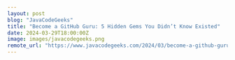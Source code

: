 ```yaml
---
layout: post
blog: "JavaCodeGeeks"
title: "Become a GitHub Guru: 5 Hidden Gems You Didn’t Know Existed"
date: 2024-03-29T18:00:00Z
image: images/javacodegeeks.png
remote_url: "https://www.javacodegeeks.com/2024/03/become-a-github-guru-5-hidden-gems-you-didnt-know-existed.html"
---
```

